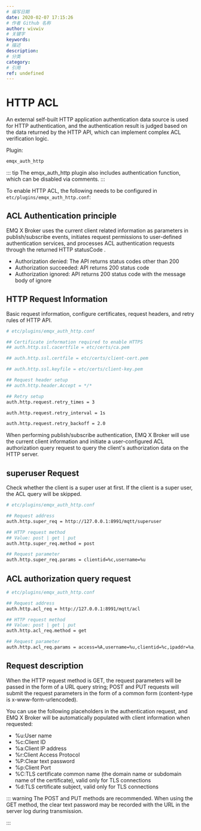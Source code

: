 ```yaml
---
# 编写日期
date: 2020-02-07 17:15:26
# 作者 Github 名称
author: wivwiv
# 关键字
keywords:
# 描述
description:
# 分类
category: 
# 引用
ref: undefined
---
```


# HTTP ACL

An external self-built HTTP application authentication data source is used for HTTP authentication, and the authentication result is judged based on the data returned by the HTTP API, which can implement complex ACL verification logic.

Plugin:

```bash
emqx_auth_http
```

::: tip 
The emqx_auth_http plugin also includes authentication function, which can be disabled via comments.
:::

To enable HTTP ACL, the following needs to be configured in `etc/plugins/emqx_auth_http.conf`:

## ACL Authentication principle

EMQ X Broker uses the current client related information as parameters in publish/subscribe events, initiates request permissions to user-defined authentication services, and processes ACL authentication requests through the returned HTTP statusCode .

 - Authorization denied: The API returns status codes other than 200
 - Authorization succeeded: API returns 200 status code
 - Authorization ignored: API returns 200 status code with the message body of ignore

## HTTP Request Information

Basic request information, configure certificates, request headers, and retry rules of HTTP API.

```bash
# etc/plugins/emqx_auth_http.conf

## Certificate information required to enable HTTPS
## auth.http.ssl.cacertfile = etc/certs/ca.pem

## auth.http.ssl.certfile = etc/certs/client-cert.pem

## auth.http.ssl.keyfile = etc/certs/client-key.pem

## Request header setup
## auth.http.header.Accept = */*

## Retry setup
auth.http.request.retry_times = 3

auth.http.request.retry_interval = 1s

auth.http.request.retry_backoff = 2.0
```

When performing publish/subscribe authentication, EMQ X Broker will use the current client information and initiate a user-configured ACL authorization query request to query the client's authorization data on the HTTP server.

## superuser Request

Check whether the client is a super user at first. If the client is a super user, the ACL query will be skipped.

```bash
# etc/plugins/emqx_auth_http.conf

## Request address
auth.http.super_req = http://127.0.0.1:8991/mqtt/superuser

## HTTP request method
## Value: post | get | put
auth.http.super_req.method = post

## Request parameter
auth.http.super_req.params = clientid=%c,username=%u
```


## ACL authorization query request

```bash
# etc/plugins/emqx_auth_http.conf

## Request address
auth.http.acl_req = http://127.0.0.1:8991/mqtt/acl

## HTTP request method
## Value: post | get | put
auth.http.acl_req.method = get

## Request parameter
auth.http.acl_req.params = access=%A,username=%u,clientid=%c,ipaddr=%a,topic=%t,mountpoint=%m

```

## Request description

When the HTTP request method is GET, the request parameters will be passed in the form of a URL query string; POST and PUT requests will submit the request parameters in the form of a common form (content-type is x-www-form-urlencoded).

You can use the following placeholders in the authentication request, and EMQ X Broker will be automatically populated with client information when requested:

- %u:User name
- %c:Client ID
- %a:Client IP address
- %r:Client Access Protocol
- %P:Clear text password
- %p:Client Port
- %C:TLS certificate common name (the domain name or subdomain name of the certificate), valid only for TLS connections
- %d:TLS certificate subject, valid only for TLS connections

::: warning 
The POST and PUT methods are recommended. When using the GET method, the clear text password may be recorded with the URL in the server log during transmission.

:::
